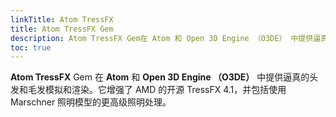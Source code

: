 ```yaml
---
linkTitle: Atom TressFX
title: Atom TressFX Gem
description: Atom TressFX Gem在 Atom 和 Open 3D Engine （O3DE） 中提供逼真的头发和毛发模拟和渲染。
toc: true
---
```

**Atom TressFX** Gem 在 **Atom** 和 **Open 3D Engine （O3DE）** 中提供逼真的头发和毛发模拟和渲染。它增强了 AMD 的开源 TressFX 4.1，并包括使用 Marschner 照明模型的更高级照明处理。
